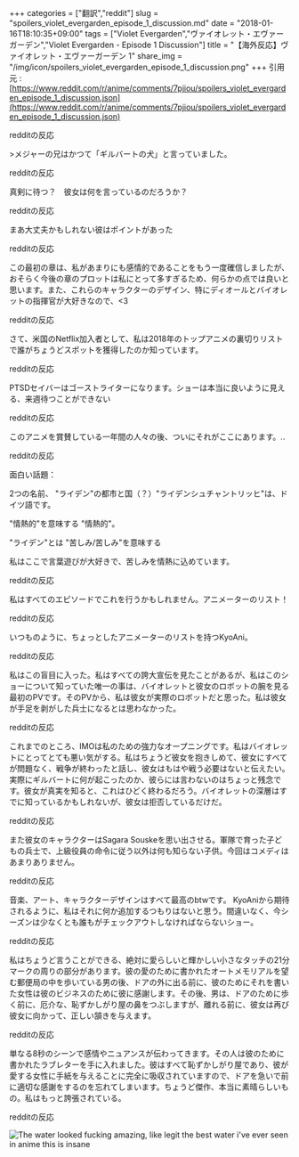 +++
categories = ["翻訳","reddit"]
slug = "spoilers_violet_evergarden_episode_1_discussion.md"
date = "2018-01-16T18:10:35+09:00"
tags = ["Violet Evergarden","ヴァイオレット・エヴァーガーデン","Violet Evergarden - Episode 1 Discussion"]
title = "【海外反応】ヴァイオレット・エヴァーガーデン 1"
share_img = "/img/icon/spoilers_violet_evergarden_episode_1_discussion.png"
+++
引用元 : [https://www.reddit.com/r/anime/comments/7pjiou/spoilers_violet_evergarden_episode_1_discussion.json](https://www.reddit.com/r/anime/comments/7pjiou/spoilers_violet_evergarden_episode_1_discussion.json)

<p><span class="reddit-comment">redditの反応</span></p>
&gt;メジャーの兄はかつて「ギルバートの犬」と言っていました。

<p><span class="reddit-comment">redditの反応</span></p>
真剣に待つ？　彼女は何を言っているのだろうか？

<p><span class="reddit-comment">redditの反応</span></p>
まあ大丈夫かもしれない彼はポイントがあった

<p><span class="reddit-comment">redditの反応</span></p>
この最初の章は、私があまりにも感情的であることをもう一度確信しましたが、おそらく今後の章のプロットは私にとって多すぎるため、何らかの点では良いと思います。また、これらのキャラクターのデザイン、特にディオールとバイオレットの指揮官が大好きなので、<3

<p><span class="reddit-comment">redditの反応</span></p>
さて、米国のNetflix加入者として、私は2018年のトップアニメの裏切りリストで誰がちょうどスポットを獲得したのか知っています。

<p><span class="reddit-comment">redditの反応</span></p>
PTSDセイバーはゴーストライターになります。ショーは本当に良いように見える、来週待つことができない

<p><span class="reddit-comment">redditの反応</span></p>
このアニメを賞賛している一年間の人々の後、ついにそれがここにあります。..

<p><span class="reddit-comment">redditの反応</span></p>
面白い話題：

2つの名前、 "ライデン"の都市と国（？）"ライデンシュチャントリッヒ"は、ドイツ語です。

"情熱的"を意味する "情熱的"。

"ライデン"とは "苦しみ/苦しみ"を意味する

私はここで言葉遊びが大好きで、苦しみを情熱に込めています。
<p><span class="reddit-comment">redditの反応</span></p>

私はすべてのエピソードでこれを行うかもしれません。アニメーターのリスト！

<p><span class="reddit-comment">redditの反応</span></p>
いつものように、ちょっとしたアニメーターのリストを持つKyoAni。

<p><span class="reddit-comment">redditの反応</span></p>
私はこの盲目に入った。私はすべての誇大宣伝を見たことがあるが、私はこのショーについて知っていた唯一の事は、バイオレットと彼女のロボットの腕を見る最初のPVです。そのPVから、私は彼女が実際のロボットだと思った。私は彼女が手足を剥がした兵士になるとは思わなかった。

<p><span class="reddit-comment">redditの反応</span></p>
これまでのところ、IMOは私のための強力なオープニングです。私はバイオレットにとってとても悪い気がする。私はちょうど彼女を抱きしめて、彼女にすべてが問題なく、戦争が終わったと話し、彼女はもはや戦う必要はないと伝えたい。実際にギルバートに何が起こったのか、彼らには言わないのはちょっと残念です。彼女が真実を知ると、これはひどく終わるだろう。バイオレットの深層はすでに知っているかもしれないが、彼女は拒否しているだけだ。

<p><span class="reddit-comment">redditの反応</span></p>
また彼女のキャラクターはSagara Souskeを思い出させる。軍隊で育った子どもの兵士で、上級役員の命令に従う以外は何も知らない子供。今回はコメディはあまりありません。

<p><span class="reddit-comment">redditの反応</span></p>
音楽、アート、キャラクターデザインはすべて最高のbtwです。 KyoAniから期待されるように、私はそれに何か追加するつもりはないと思う。間違いなく、今シーズンは少なくとも誰もがチェックアウトしなければならないショー。


<p><span class="reddit-comment">redditの反応</span></p>

私はちょうど言うことができる、絶対に愛らしいと輝かしい小さなタッチの21分マークの周りの部分があります。彼の愛のために書かれたオートメモリアルを望む郵便局の中を歩いている男の後、ドアの外に出る前に、彼のためにそれを書いた女性は彼のビジネスのために彼に感謝します。その後、男は、ドアのために歩く前に、厄介な、恥ずかしがり屋の鼻をつぶしますが、離れる前に、彼女は再び彼女に向かって、正しい頷きを与えます。

<p><span class="reddit-comment">redditの反応</span></p>
単なる8秒のシーンで感情やニュアンスが伝わってきます。その人は彼のために書かれたラブレターを手に入れました。彼はすべて恥ずかしがり屋であり、彼が愛する女性に手紙を与えることに完全に吸収されていますので、ドアを急いで前に適切な感謝をするのを忘れてしまいます。ちょうど傑作、本当に素晴らしいもの。私はもっ​​と誇張されている。


<p><span class="reddit-comment">redditの反応</span></p>

![The water looked fucking amazing, like legit the best water i've ever seen in anime this is insane](https://cdn.discordapp.com/attachments/297861264489578502/400798845086203904/unknown.png)




